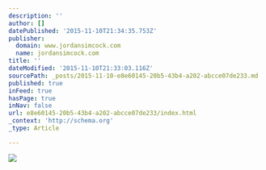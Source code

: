 ```yaml
---
description: ''
author: []
datePublished: '2015-11-10T21:34:35.753Z'
publisher:
  domain: www.jordansimcock.com
  name: jordansimcock.com
title: ''
dateModified: '2015-11-10T21:33:03.116Z'
sourcePath: _posts/2015-11-10-e8e60145-20b5-43b4-a202-abcce07de233.md
published: true
inFeed: true
hasPage: true
inNav: false
url: e8e60145-20b5-43b4-a202-abcce07de233/index.html
_context: 'http://schema.org'
_type: Article

---
```

![](http://static1.squarespace.com/static/53a555fde4b04b8d93b0249c/53a55c3de4b0b7aebb4fe573/5491a897e4b080f78ce323d0/1418832026728/IMG_8164.JPG?format=2500w)